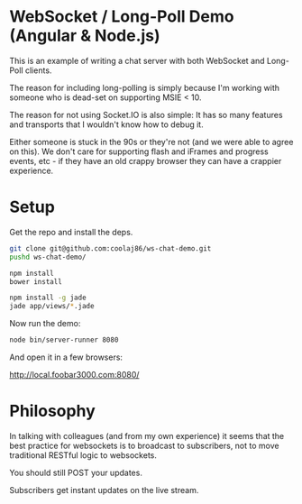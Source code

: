 WebSocket / Long-Poll Demo (Angular & Node.js)
==========================

This is an example of writing a chat server with both WebSocket and Long-Poll clients.

The reason for including long-polling is simply because I'm working with someone who is dead-set
on supporting MSIE < 10.

The reason for not using Socket.IO is also simple:
It has so many features and transports that I wouldn't know how to debug it.

Either someone is stuck in the 90s or they're not (and we were able to agree on this).
We don't care for supporting flash and iFrames and progress events, etc - if they have
an old crappy browser they can have a crappier experience.


Setup
=====

Get the repo and install the deps.

```bash
git clone git@github.com:coolaj86/ws-chat-demo.git
pushd ws-chat-demo/

npm install
bower install

npm install -g jade
jade app/views/*.jade
```

Now run the demo:

```bash
node bin/server-runner 8080
```

And open it in a few browsers:

<http://local.foobar3000.com:8080/>

Philosophy
======

In talking with colleagues (and from my own experience) it seems that the best practice for
websockets is to broadcast to subscribers, not to move traditional RESTful logic to websockets.

You should still POST your updates.

Subscribers get instant updates on the live stream.

